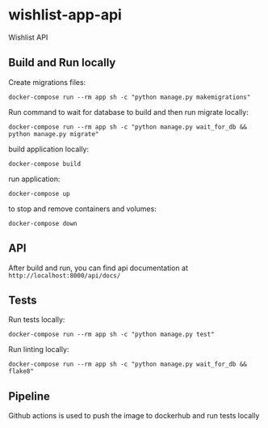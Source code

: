 # wishlist-app-api
Wishlist API


## Build and Run locally

Create migrations files:
```
docker-compose run --rm app sh -c "python manage.py makemigrations"
```

Run command to wait for database to build and then run migrate locally:
```
docker-compose run --rm app sh -c "python manage.py wait_for_db && python manage.py migrate"
```

build application locally:
```
docker-compose build
```

run application:
```
docker-compose up
```

to stop and remove containers and volumes:
```
docker-compose down
```


## API

After build and run, you can find api documentation at `http://localhost:8000/api/docs/`


## Tests

Run tests locally:
```
docker-compose run --rm app sh -c "python manage.py test"
```

Run linting locally:
```
docker-compose run --rm app sh -c "python manage.py wait_for_db && flake8"
```

## Pipeline

Github actions is used to push the image to dockerhub and run tests locally


